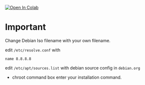 
[![Open In Colab](https://colab.research.google.com/assets/colab-badge.svg)](https://colab.research.google.com/github/epg900/MakeDebianLive/blob/main/MakeDebianLive.ipynb)

Important
==============
Change Debian Iso filename with your own filename.

edit ```/etc/resolve.conf``` with 

```name 8.8.8.8```

edit ```/etc/apt/sources.list```
with debian source config in ```debian.org```

- chroot command box enter your installation command.
